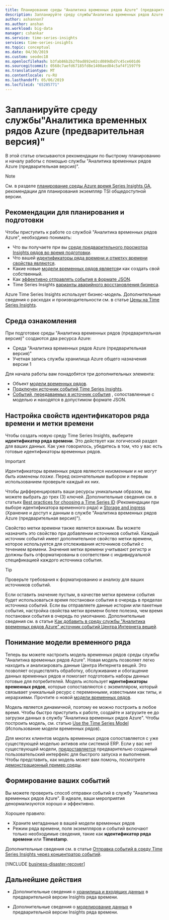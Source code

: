 ```yaml
---
title: Планирование среды "Аналитика временных рядов Azure" (предварительная версия) | Документация Майкрософт
description: Запланируйте среду службы"Аналитика временных рядов Azure (предварительная версия)".
author: ashannon7
ms.author: anshan
ms.workload: big-data
manager: cshankar
ms.service: time-series-insights
services: time-series-insights
ms.topic: conceptual
ms.date: 04/30/2019
ms.custom: seodec18
ms.openlocfilehash: b3fab86b2b2f0ad892e02cd089dbd7c45ce601d6
ms.sourcegitcommit: 0568c7aefd67185fd8e1400aed84c5af4f1597f9
ms.translationtype: MT
ms.contentlocale: ru-RU
ms.lasthandoff: 05/06/2019
ms.locfileid: "65205771"
---
```

# <a name="plan-your-azure-time-series-insights-preview-environment"></a>Запланируйте среду службы"Аналитика временных рядов Azure (предварительная версия)"

В этой статье описываются рекомендации по быстрому планированию и началу работы с помощью службы "Аналитика временных рядов Azure (предварительная версия)".

> [!NOTE]
> См. в разделе [планирование среды Azure время Series Insights GA](time-series-insights-environment-planning.md), рекомендации для планирования экземпляр TSI общедоступной версии.

## <a name="best-practices-for-planning-and-preparation"></a>Рекомендации для планирования и подготовки

Чтобы приступить к работе со службой "Аналитика временных рядов Azure", необходимо понимать:

* Что вы получаете при вы [среде предварительного просмотра Insights рядов во время подготовки](#the-preview-environment).
* Что вашей [идентификаторы ряда времени и отметку времени свойства являются](#configure-time-series-ids-and-timestamp-properties).
* Какие новые [модели временных рядов является](#understand-the-time-series-model)и как создать свой собственный.
* Как [эффективно отправлять события в формате JSON](#shape-your-events).
* Time Series Insights [варианты аварийного восстановления бизнеса](#business-disaster-recovery).

Azure Time Series Insights использует бизнес-модель. Дополнительные сведения о расходах и производительности см. в статье [Цены на Time Series Insights](https://azure.microsoft.com/pricing/details/time-series-insights/).

## <a name="the-preview-environment"></a>Среда ознакомления

При подготовке среды "Аналитика временных рядов (предварительная версия)" создаются два ресурса Azure:

* Среда "Аналитика временных рядов Azure (предварительная версия)"
* Учетная запись службы хранилища Azure общего назначения версии 1

Для начала работы вам понадобятся три дополнительных элемента:

* Объект [модели временных рядов](./time-series-insights-update-tsm.md).
* [Подключен источник событий Time Series Insights](./time-series-insights-how-to-add-an-event-source-iothub.md).
* [Событий, передаваемых в источник события](./time-series-insights-send-events.md) , сопоставленные с моделью и находятся в допустимом формате JSON.

## <a name="configure-time-series-ids-and-timestamp-properties"></a>Настройка свойств идентификаторов ряда времени и метки времени

Чтобы создать новую среду Time Series Insights, выберите **идентификатор ряда времени**. Это действует как логический раздел для ваших данных. Как уже говорилось, убедитесь в том, что у вас есть готовые идентификаторы временных рядов.

> [!IMPORTANT]
> Идентификаторы временных рядов являются *неизменным*  и *не могут быть изменены позже*. Перед окончательным выбором и первым использованием проверьте каждый их них.

Чтобы дифференцировать ваши ресурсы уникальным образом, вы можете выбрать до трех (3) ключей. Дополнительные сведения см. в статьях [Best practices for choosing a Time Series ID](./time-series-insights-update-how-to-id.md) (Рекомендации при выборе идентификатора временного ряда) и [Storage and ingress](./time-series-insights-update-storage-ingress.md) (Хранение и доступ к данным в службе "Аналитика временных рядов Azure (предварительная версия)").

Свойство метки времени также является важным. Вы можете назначить это свойство при добавлении источников событий. Каждый источник событий имеет дополнительное свойство метки времени, которое используется для отслеживания источников событий с течением времени. Значения метки времени учитывают регистр и должны быть отформатированы в соответствии с индивидуальной спецификацией каждого источника события.

> [!TIP]
> Проверьте требования к форматированию и анализу для ваших источников событий.

Если оставить значение пустым, в качестве метки времени события будет использоваться время постановки события в очередь в пределах источника событий. Если вы отправляете данные истории или пакетные события, настройка свойства метки времени более полезна, чем время постановки события в очередь по умолчанию. Дополнительные сведения см. в статье [Как добавить в среду службы "Аналитика временных рядов Azure" источник событий Центра Интернета вещей](./time-series-insights-how-to-add-an-event-source-iothub.md).

## <a name="understand-the-time-series-model"></a>Понимание модели временного ряда

Теперь вы можете настроить модель временных рядов среды службы "Аналитика временных рядов Azure". Новая модель позволяет легко находить и анализировать данные Центра Интернета вещей. Это позволяет осуществлять обработку, обслуживание и обогащение данных временных рядов и помогает подготовить наборы данных готовые для потребителей. Модель использует **идентификаторы временных рядов**, которые сопоставляются с экземпляром, который связывает уникальный ресурс с переменными, известными как типы, и иерархиями. Прочтите о новой [модели временных рядов](./time-series-insights-update-tsm.md).

Модель является динамичной, поэтому ее можно построить в любое время. Чтобы быстро приступить к работе, создайте и загрузите ее до загрузки данных в службу "Аналитика временных рядов Azure". Чтобы построить модель, см. статью [Use the Time Series Model](./time-series-insights-update-how-to-tsm.md) (Использование модели временных рядов).

Для многих клиентов модель временных рядов сопоставляется с уже существующей моделью активов или системой ERP. Если у вас нет существующей модели, [предоставляется](https://github.com/Microsoft/tsiclient) предварительно созданный пользовательский интерфейс для быстрого запуска и выполнения. Чтобы представить, как модель может вам помочь, посмотрите [демонстрационный пример среды](https://insights.timeseries.azure.com/preview/demo).

## <a name="shape-your-events"></a>Формирование ваших событий

Вы можете проверить способ отправки событий в службу "Аналитика временных рядов Azure". В идеале, ваши мероприятия денормализуются хорошо и эффективно.

Хорошее правило:

* Храните метаданные в вашей модели временных рядов
* Режим ряда времени, поля экземпляров и событий включают только необходимые сведения, такие как **идентификатор ряда времени** или **Timestamp**.

Дополнительные сведения см. в статье [Отправка событий в среду Time Series Insights через концентратор событий](./time-series-insights-send-events.md#json).

[!INCLUDE [business-disaster-recover](../../includes/time-series-insights-business-recovery.md)]

## <a name="next-steps"></a>Дальнейшие действия

- Дополнительные сведения о [хранилища и входящих данных](./time-series-insights-update-storage-ingress.md) в предварительной версии Insights ряда времени.

- Дополнительные сведения о [моделирование данных](./time-series-insights-update-tsm.md) в предварительной версии Insights ряда времени.